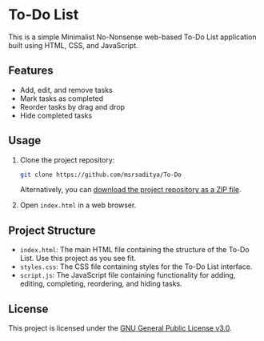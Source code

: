 # To-Do List

This is a simple Minimalist No-Nonsense web-based To-Do List application built using HTML, CSS, and JavaScript.

## Features

- Add, edit, and remove tasks
- Mark tasks as completed
- Reorder tasks by drag and drop
- Hide completed tasks

## Usage

1. Clone the project repository:
    ```bash
    git clone https://github.com/msrsaditya/To-Do
    ```

   Alternatively, you can [download the project repository as a ZIP file](https://github.com/msrsaditya/To-Do/archive/refs/heads/main.zip).

2. Open `index.html` in a web browser.

## Project Structure

- `index.html`: The main HTML file containing the structure of the To-Do List. Use this project as you see fit.
- `styles.css`: The CSS file containing styles for the To-Do List interface.
- `script.js`: The JavaScript file containing functionality for adding, editing, completing, reordering, and hiding tasks.

## License

This project is licensed under the [GNU General Public License v3.0](LICENSE).
